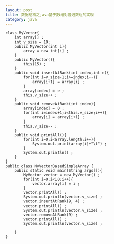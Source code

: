 ```yaml
---
layout: post
title: 数据结构之java基于数组对普通数组的实现
category: java
---
```


	class MyVector{
		int array[] ;
		int v_size = 10;
		public MyVector(int i){
			array = new int[i] ;
		}
		public MyVector(){
			this(15) ;
		}
		public void insertAtRank(int index,int e){
			for(int i=v_size-1;i>=index;i--){
				array[i+1] = array[i] ;
			}
			array[index] = e ;
			this.v_size++ ;
		}
		public void removeAtRank(int index){
			array[index] = 0 ;
			for(int i=index+1;i<this.v_size;i++){
				array[i] = array[i+1] ;
			}
			this.v_size-- ;
		}
		public void printAll(){
			for(int i=0;i<array.length;i++){
				System.out.print(array[i]+"\t") ;
			}
			System.out.println() ;
		}
	}
	public class MyVectorBasedSimpleArray {
		public static void main(String args[]){
			MyVector vector = new MyVector() ;
			for(int i=0;i<10;i++){
				vector.array[i] = i ;
			}
			vector.printAll() ;
			System.out.println(vector.v_size) ;
			vector.insertAtRank(9, 4) ;
			vector.printAll() ;
			System.out.println(vector.v_size) ;
			vector.removeAtRank(9) ;
			vector.printAll() ;
			System.out.println(vector.v_size) ;
			
		}
	}
